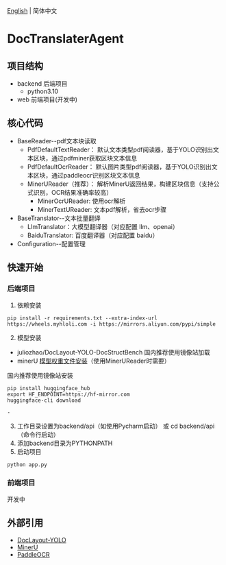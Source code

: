  [English](README.md) | 简体中文
# DocTranslaterAgent

## 项目结构
- backend 后端项目
  - python3.10
- web 前端项目(开发中)

## 核心代码
- BaseReader--pdf文本块读取
  - PdfDefaultTextReader： 默认文本类型pdf阅读器，基于YOLO识别出文本区块，通过pdfminer获取区块文本信息
  - PdfDefaultOcrReader： 默认图片类型pdf阅读器，基于YOLO识别出文本区块，通过paddleocr识别区块文本信息
  - MinerUReader（推荐）： 解析MinerU返回结果，构建区块信息（支持公式识别，OCR结果准确率较高）
    - MinerOcrUReader: 使用ocr解析
    - MinerTextUReader: 文本pdf解析，省去ocr步骤
- BaseTranslator--文本批量翻译
  - LlmTranslator：大模型翻译器（对应配置 llm、openai）
  - BaiduTranslator: 百度翻译器（对应配置 baidu）
- Configuration--配置管理

## 快速开始
### 后端项目
1. 依赖安装
```
pip install -r requirements.txt --extra-index-url https://wheels.myhloli.com -i https://mirrors.aliyun.com/pypi/simple
```
2. 模型安装
  - juliozhao/DocLayout-YOLO-DocStructBench 国内推荐使用镜像站加载
  - minerU [模型权重文件安装](https://mineru.readthedocs.io/zh-cn/latest/user_guide/install/download_model_weight_files.html)（使用MinerUReader时需要）

国内推荐使用镜像站安装
```commandline
pip install huggingface_hub
export HF_ENDPOINT=https://hf-mirror.com
huggingface-cli download 

-
```
3. 工作目录设置为backend/api（如使用Pycharm启动） 或 cd backend/api（命令行启动）
4. 添加backend目录为PYTHONPATH
5. 启动项目
```commandline
python app.py
```

### 前端项目
开发中


## 外部引用
- [DocLayout-YOLO](https://github.com/opendatalab/DocLayout-YOLO)
- [MinerU](https://github.com/opendatalab/MinerU)
- [PaddleOCR](https://github.com/PaddlePaddle/PaddleOCR)